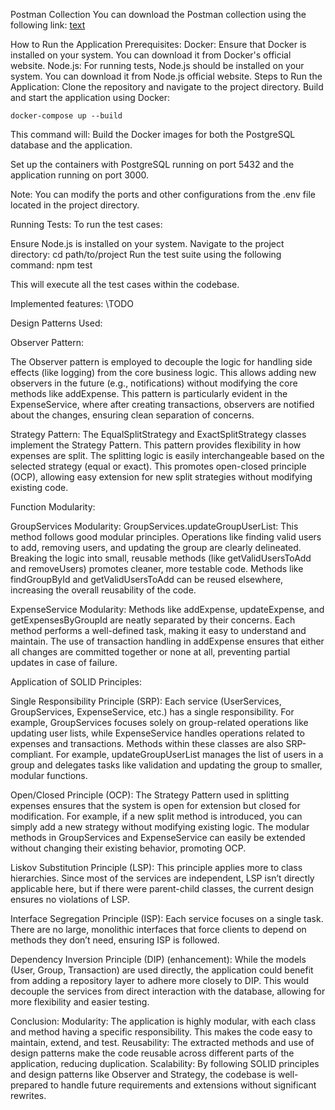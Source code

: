 Postman Collection
You can download the Postman collection using the following link: 
    [text](https://drive.google.com/file/d/16sGxJhKHff8H5q9bM_i-0TpHz-5fVsN3/view?usp=sharing)

How to Run the Application
Prerequisites:
Docker: Ensure that Docker is installed on your system. You can download it from Docker's official website.
Node.js: For running tests, Node.js should be installed on your system. You can download it from Node.js official website.
Steps to Run the Application:
Clone the repository and navigate to the project directory.
Build and start the application using Docker:

    docker-compose up --build

This command will:
Build the Docker images for both the PostgreSQL database and the application.

Set up the containers with PostgreSQL running on port 5432 and the application running on port 3000.

Note: You can modify the ports and other configurations from the .env file located in the project directory.

Running Tests:
To run the test cases:

Ensure Node.js is installed on your system.
Navigate to the project directory:
    cd path/to/project
Run the test suite using the following command:
    npm test
  
This will execute all the test cases within the codebase.



Implemented features:
\\TODO

Design Patterns Used:

Observer Pattern:

The Observer pattern is employed to decouple the logic for handling side effects (like logging) from the core business logic. This allows adding new observers in the future (e.g., notifications) without modifying the core methods like addExpense.
This pattern is particularly evident in the ExpenseService, where after creating transactions, observers are notified about the changes, ensuring clean separation of concerns.


Strategy Pattern:
The EqualSplitStrategy and ExactSplitStrategy classes implement the Strategy Pattern. This pattern provides flexibility in how expenses are split. The splitting logic is easily interchangeable based on the selected strategy (equal or exact). This promotes open-closed principle (OCP), allowing easy extension for new split strategies without modifying existing code.



Function Modularity:

GroupServices Modularity:
GroupServices.updateGroupUserList: This method follows good modular principles. Operations like finding valid users to add, removing users, and updating the group are clearly delineated. Breaking the logic into small, reusable methods (like getValidUsersToAdd and removeUsers) promotes cleaner, more testable code.
Methods like findGroupById and getValidUsersToAdd can be reused elsewhere, increasing the overall reusability of the code.


ExpenseService Modularity:
Methods like addExpense, updateExpense, and getExpensesByGroupId are neatly separated by their concerns. Each method performs a well-defined task, making it easy to understand and maintain.
The use of transaction handling in addExpense ensures that either all changes are committed together or none at all, preventing partial updates in case of failure.



Application of SOLID Principles:

Single Responsibility Principle (SRP):
Each service (UserServices, GroupServices, ExpenseService, etc.) has a single responsibility. For example, GroupServices focuses solely on group-related operations like updating user lists, while ExpenseService handles operations related to expenses and transactions.
Methods within these classes are also SRP-compliant. For example, updateGroupUserList manages the list of users in a group and delegates tasks like validation and updating the group to smaller, modular functions.


Open/Closed Principle (OCP):
The Strategy Pattern used in splitting expenses ensures that the system is open for extension but closed for modification. For example, if a new split method is introduced, you can simply add a new strategy without modifying existing logic.
The modular methods in GroupServices and ExpenseService can easily be extended without changing their existing behavior, promoting OCP.

Liskov Substitution Principle (LSP):
This principle applies more to class hierarchies. Since most of the services are independent, LSP isn’t directly applicable here, but if there were parent-child classes, the current design ensures no violations of LSP.

Interface Segregation Principle (ISP):
Each service focuses on a single task. There are no large, monolithic interfaces that force clients to depend on methods they don’t need, ensuring ISP is followed.


Dependency Inversion Principle (DIP) (enhancement):
While the models (User, Group, Transaction) are used directly, the application could benefit from adding a repository layer to adhere more closely to DIP. This would decouple the services from direct interaction with the database, allowing for more flexibility and easier testing.


Conclusion:
Modularity: The application is highly modular, with each class and method having a specific responsibility. This makes the code easy to maintain, extend, and test.
Reusability: The extracted methods and use of design patterns make the code reusable across different parts of the application, reducing duplication.
Scalability: By following SOLID principles and design patterns like Observer and Strategy, the codebase is well-prepared to handle future requirements and extensions without significant rewrites.






